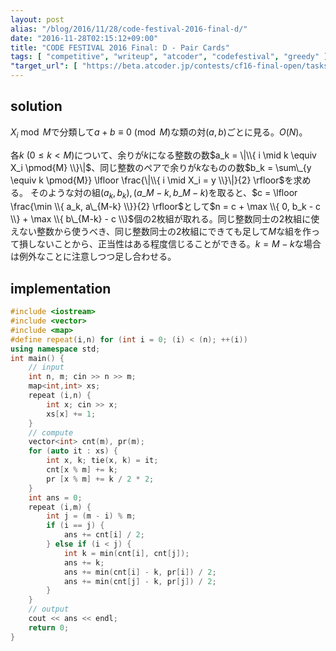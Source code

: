 ```yaml
---
layout: post
alias: "/blog/2016/11/28/code-festival-2016-final-d/"
date: "2016-11-28T02:15:12+09:00"
title: "CODE FESTIVAL 2016 Final: D - Pair Cards"
tags: [ "competitive", "writeup", "atcoder", "codefestival", "greedy" ]
"target_url": [ "https://beta.atcoder.jp/contests/cf16-final-open/tasks/codefestival_2016_final_d" ]
---
```


## solution

$X_i \bmod M$で分類して$a + b \equiv 0 \pmod{M}$な類の対$(a,b)$ごとに見る。$O(N)$。

各$k$ ($0 \le k \lt M$)について、余りが$k$になる整数の数$a_k = \|\\{ i \mid k \equiv X_i \pmod{M} \\}\|$、同じ整数のペアで余りが$k$なものの数$b_k = \sum\_{y \equiv k \pmod{M}} \lfloor \frac{\|\\{ i \mid X_i = y \\}\|}{2} \rfloor$を求める。
そのような対の組$(a_k, b_k), (a\_{M-k}, b\_{M-k})$を取ると、$c = \lfloor \frac{\min \\{ a_k, a\_{M-k} \\}}{2} \rfloor$として$n = c + \max \\{ 0, b_k - c \\} + \max \\{ b\_{M-k} - c \\}$個の$2$枚組が取れる。同じ整数同士の$2$枚組に使えない整数から使うべき、同じ整数同士の$2$枚組にできても足して$M$な組を作って損しないことから、正当性はある程度信じることができる。$k = M-k$な場合は例外なことに注意しつつ足し合わせる。

## implementation

``` c++
#include <iostream>
#include <vector>
#include <map>
#define repeat(i,n) for (int i = 0; (i) < (n); ++(i))
using namespace std;
int main() {
    // input
    int n, m; cin >> n >> m;
    map<int,int> xs;
    repeat (i,n) {
        int x; cin >> x;
        xs[x] += 1;
    }
    // compute
    vector<int> cnt(m), pr(m);
    for (auto it : xs) {
        int x, k; tie(x, k) = it;
        cnt[x % m] += k;
        pr [x % m] += k / 2 * 2;
    }
    int ans = 0;
    repeat (i,m) {
        int j = (m - i) % m;
        if (i == j) {
            ans += cnt[i] / 2;
        } else if (i < j) {
            int k = min(cnt[i], cnt[j]);
            ans += k;
            ans += min(cnt[i] - k, pr[i]) / 2;
            ans += min(cnt[j] - k, pr[j]) / 2;
        }
    }
    // output
    cout << ans << endl;
    return 0;
}
```
